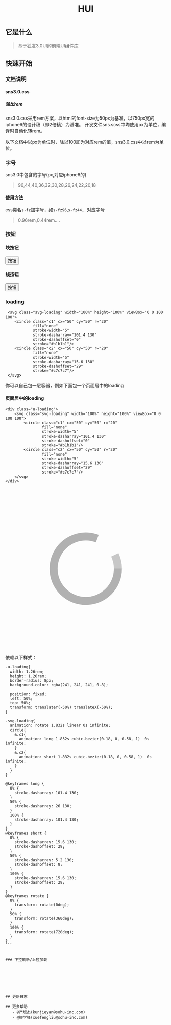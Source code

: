 <h1 align="center">HUI<h1/>

## 它是什么
> 基于狐友3.0UI的前端UI组件库

## 快速开始
### 文档说明
#### sns3.0.css 
##### 输出rem
sns3.0.css采用rem方案，以html的font-size为50px为基准，以750px宽的iphone6的设计稿（即2倍稿）为基准。
开发文件sns.scss中均使用px为单位，编译时自动化转rem。

以下文档中以px为单位时，除以100即为对应rem的值，sns3.0.css中以rem为单位。

    
### 字号
 sns3.0中包含的字号(px,对应iphone6的)
 >96,44,40,36,32,30,28,26,24,22,20,18
 #### 使用方法
 css类名`s-fz`加字号，如`s-fz96`,`s-fz44`...
 对应字号
 >0.96rem,0.44rem....
 
### 按钮
   #### 块按钮 
   <button type="button" class="u-btn1">按钮</button>
    
   
   #### 线按钮 
   <button type="button" class="u-line-btn1">按钮</button>
 
### loading
     <svg class="svg-loading" width="100%" height="100%" viewBox="0 0 100 100">
        <circle class="c1" cx="50" cy="50" r="20"
                fill="none"
                stroke-width="5"
                stroke-dasharray="101.4 130"
                stroke-dashoffset="0"
                stroke="#b1b1b1"/>
        <circle class="c2" cx="50" cy="50" r="20"
                fill="none"
                stroke-width="5"
                stroke-dasharray="15.6 130"
                stroke-dashoffset="29"
                stroke="#c7c7c7"/>
     </svg>
            
  你可以自己包一层容器，例如下面包一个页面居中的loading
    
   #### 页面居中的loading
    <div class="u-loading">
        <svg class="svg-loading" width="100%" height="100%" viewBox="0 0 100 100">
            <circle class="c1" cx="50" cy="50" r="20"
                    fill="none"
                    stroke-width="5"
                    stroke-dasharray="101.4 130"
                    stroke-dashoffset="0"
                    stroke="#b1b1b1"/>
            <circle class="c2" cx="50" cy="50" r="20"
                    fill="none"
                    stroke-width="5"
                    stroke-dasharray="15.6 130"
                    stroke-dashoffset="29"
                    stroke="#c7c7c7"/>
        </svg>
    </div>
    
<div class="u-loading" style="position: relative;transform: none;">
    <svg class="svg-loading" width="100%" height="100%" viewBox="0 0 100 100">
        <circle class="c1" cx="50" cy="50" r="20"
                fill="none"
                stroke-width="5"
                stroke-dasharray="101.4 130"
                stroke-dashoffset="0"
                stroke="#b1b1b1"/>
        <circle class="c2" cx="50" cy="50" r="20"
                fill="none"
                stroke-width="5"
                stroke-dasharray="15.6 130"
                stroke-dashoffset="29"
                stroke="#c7c7c7"/>
    </svg>
</div>

依赖以下样式：

````
.u-loading{
  width: 1.26rem;
  height: 1.26rem;
  border-radius: 8px;
  background-color: rgba(241, 241, 241, 0.8);

  position: fixed;
  left: 50%;
  top: 50%;
  transform: translateY(-50%) translateX(-50%);
}

.svg-loading{
  animation: rotate 1.832s linear 0s infinite;
  circle{
    &.c1{
      animation: long 1.832s cubic-bezier(0.18, 0, 0.58, 1)  0s infinite;
    }
    &.c2{
      animation: short 1.832s cubic-bezier(0.18, 0, 0.58, 1)  0s infinite;
    }
  }
}

@keyframes long {
  0% {
    stroke-dasharray: 101.4 130;
  }
  50% {
    stroke-dasharray: 26 130;
  }
  100% {
    stroke-dasharray: 101.4 130;
  }
}
@keyframes short {
  0% {
    stroke-dasharray: 15.6 130;
    stroke-dashoffset: 29;
  }
  50% {
    stroke-dasharray: 5.2 130;
    stroke-dashoffset: 8;
  }
  100% {
    stroke-dasharray: 15.6 130;
    stroke-dashoffset: 29;
  }
}
@keyframes rotate {
  0% {
    transform: rotate(0deg);
  }
  50% {
    transform: rotate(360deg);
  }
  100% {
    transform: rotate(720deg);
  }
}
```


### 下拉刷新/上拉加载







## 更新日志
 
## 更多帮助
   - @严焜杰(kunjieyan@sohu-inc.com)
   - @柳学峰(xuefengliu@sohu-inc.com)
